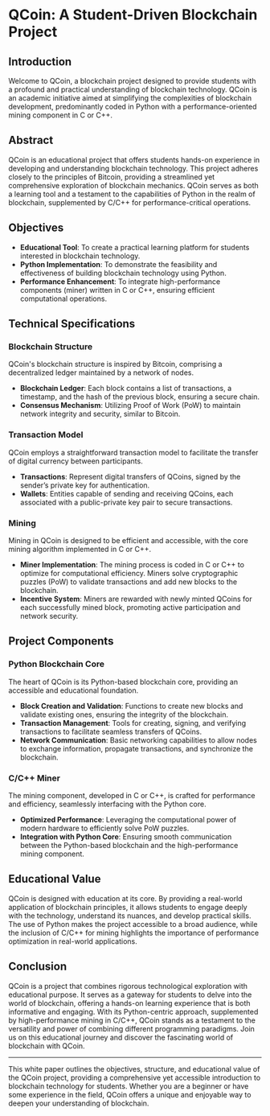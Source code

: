 # QCoin: A Student-Driven Blockchain Project

## Introduction
Welcome to QCoin, a blockchain project designed to provide students with a profound and practical understanding of blockchain technology. QCoin is an academic initiative aimed at simplifying the complexities of blockchain development, predominantly coded in Python with a performance-oriented mining component in C or C++.

## Abstract
QCoin is an educational project that offers students hands-on experience in developing and understanding blockchain technology. This project adheres closely to the principles of Bitcoin, providing a streamlined yet comprehensive exploration of blockchain mechanics. QCoin serves as both a learning tool and a testament to the capabilities of Python in the realm of blockchain, supplemented by C/C++ for performance-critical operations.

## Objectives
- **Educational Tool**: To create a practical learning platform for students interested in blockchain technology.
- **Python Implementation**: To demonstrate the feasibility and effectiveness of building blockchain technology using Python.
- **Performance Enhancement**: To integrate high-performance components (miner) written in C or C++, ensuring efficient computational operations.

## Technical Specifications

### Blockchain Structure
QCoin's blockchain structure is inspired by Bitcoin, comprising a decentralized ledger maintained by a network of nodes.

- **Blockchain Ledger**: Each block contains a list of transactions, a timestamp, and the hash of the previous block, ensuring a secure chain.
- **Consensus Mechanism**: Utilizing Proof of Work (PoW) to maintain network integrity and security, similar to Bitcoin.

### Transaction Model
QCoin employs a straightforward transaction model to facilitate the transfer of digital currency between participants.

- **Transactions**: Represent digital transfers of QCoins, signed by the sender’s private key for authentication.
- **Wallets**: Entities capable of sending and receiving QCoins, each associated with a public-private key pair to secure transactions.

### Mining
Mining in QCoin is designed to be efficient and accessible, with the core mining algorithm implemented in C or C++.

- **Miner Implementation**: The mining process is coded in C or C++ to optimize for computational efficiency. Miners solve cryptographic puzzles (PoW) to validate transactions and add new blocks to the blockchain.
- **Incentive System**: Miners are rewarded with newly minted QCoins for each successfully mined block, promoting active participation and network security.

## Project Components

### Python Blockchain Core
The heart of QCoin is its Python-based blockchain core, providing an accessible and educational foundation.

- **Block Creation and Validation**: Functions to create new blocks and validate existing ones, ensuring the integrity of the blockchain.
- **Transaction Management**: Tools for creating, signing, and verifying transactions to facilitate seamless transfers of QCoins.
- **Network Communication**: Basic networking capabilities to allow nodes to exchange information, propagate transactions, and synchronize the blockchain.

### C/C++ Miner
The mining component, developed in C or C++, is crafted for performance and efficiency, seamlessly interfacing with the Python core.

- **Optimized Performance**: Leveraging the computational power of modern hardware to efficiently solve PoW puzzles.
- **Integration with Python Core**: Ensuring smooth communication between the Python-based blockchain and the high-performance mining component.

## Educational Value
QCoin is designed with education at its core. By providing a real-world application of blockchain principles, it allows students to engage deeply with the technology, understand its nuances, and develop practical skills. The use of Python makes the project accessible to a broad audience, while the inclusion of C/C++ for mining highlights the importance of performance optimization in real-world applications.

## Conclusion
QCoin is a project that combines rigorous technological exploration with educational purpose. It serves as a gateway for students to delve into the world of blockchain, offering a hands-on learning experience that is both informative and engaging. With its Python-centric approach, supplemented by high-performance mining in C/C++, QCoin stands as a testament to the versatility and power of combining different programming paradigms. Join us on this educational journey and discover the fascinating world of blockchain with QCoin.

---

This white paper outlines the objectives, structure, and educational value of the QCoin project, providing a comprehensive yet accessible introduction to blockchain technology for students. Whether you are a beginner or have some experience in the field, QCoin offers a unique and enjoyable way to deepen your understanding of blockchain.
